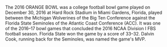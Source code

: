 The 2016 ORANGE BOWL was a college football bowl game played on December 30, 2016 at Hard Rock Stadium in Miami Gardens, Florida, played between the Michigan Wolverines of the Big Ten Conference against the Florida State Seminoles of the Atlantic Coast Conference (ACC). It was one of the 2016–17 bowl games that concluded the 2016 NCAA Division I FBS football season. Florida State won the game by a score of 33–32. Dalvin Cook, running back for the Seminoles, was named the game's MVP.
